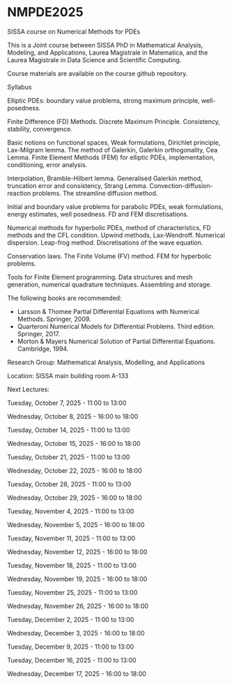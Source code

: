 # NMPDE2025
SISSA course on Numerical Methods for PDEs

This is a Joint course between SISSA PhD in Mathematical Analysis, Modeling, and Applications, Laurea Magistrale in Matematica, and the Laurea Magistrale in Data Science and Scientific Computing.

Course materials are available on the course github repository.

Syllabus

Elliptic PDEs: boundary value problems, strong maximum principle, well-posedness. 

Finite Difference (FD) Methods. Discrete Maximum Principle. Consistency, stability, convergence. 

Basic notions on functional spaces, Weak formulations, Dirichlet principle, Lax-Milgram lemma. The method of Galerkin, Galerkin orthogonality, Cea Lemma. Finite Element Methods (FEM) for elliptic PDEs, implementation, conditioning, error analysis. 

Interpolation, Bramble-Hilbert lemma. Generalised Galerkin method, truncation error and consistency, Strang Lemma. Convection-diffusion-reaction problems. The streamline diffusion method. 

Initial and boundary value problems for parabolic PDEs, weak formulations, energy estimates, well posedness. FD and FEM discretisations. 

Numerical methods for hyperbolic PDEs, method of characteristics, FD methods and the CFL condition. Upwind methods, Lax-Wendroff. Numerical dispersion. Leap-frog method. Discretisations of the wave equation. 

Conservation laws. The Finite Volume (FV) method. FEM for hyperbolic problems. 

Tools for Finite Element programming. Data structures and mesh generation, numerical quadrature techniques. Assembling and storage.

The following books are recommended:
- Larsson & Thomee Partial Differential Equations with Numerical Methods. Springer, 2009.
- Quarteroni Numerical Models for Differential Problems. Third edition. Springer, 2017.
- Morton & Mayers Numerical Solution of Partial Differential Equations. Cambridge, 1994.

Research Group: 
Mathematical Analysis, Modelling, and Applications

Location: SISSA main building room A-133

Next Lectures: 

Tuesday, October 7, 2025 - 11:00 to 13:00

Wednesday, October 8, 2025 - 16:00 to 18:00

Tuesday, October 14, 2025 - 11:00 to 13:00

Wednesday, October 15, 2025 - 16:00 to 18:00

Tuesday, October 21, 2025 - 11:00 to 13:00

Wednesday, October 22, 2025 - 16:00 to 18:00

Tuesday, October 28, 2025 - 11:00 to 13:00

Wednesday, October 29, 2025 - 16:00 to 18:00

Tuesday, November 4, 2025 - 11:00 to 13:00

Wednesday, November 5, 2025 - 16:00 to 18:00

Tuesday, November 11, 2025 - 11:00 to 13:00

Wednesday, November 12, 2025 - 16:00 to 18:00

Tuesday, November 18, 2025 - 11:00 to 13:00

Wednesday, November 19, 2025 - 16:00 to 18:00

Tuesday, November 25, 2025 - 11:00 to 13:00

Wednesday, November 26, 2025 - 16:00 to 18:00

Tuesday, December 2, 2025 - 11:00 to 13:00

Wednesday, December 3, 2025 - 16:00 to 18:00

Tuesday, December 9, 2025 - 11:00 to 13:00

Tuesday, December 16, 2025 - 11:00 to 13:00

Wednesday, December 17, 2025 - 16:00 to 18:00
